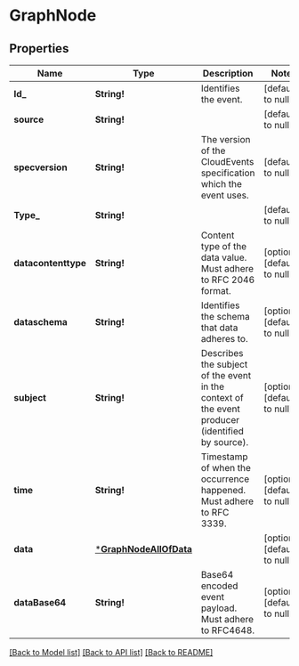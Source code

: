 # GraphNode

## Properties
Name | Type | Description | Notes
------------ | ------------- | ------------- | -------------
**Id_** | **String!** | Identifies the event. | [default to null]
**source** | **String!** |  | [default to null]
**specversion** | **String!** | The version of the CloudEvents specification which the event uses. | [default to null]
**Type_** | **String!** |  | [default to null]
**datacontenttype** | **String!** | Content type of the data value. Must adhere to RFC 2046 format. | [optional] [default to null]
**dataschema** | **String!** | Identifies the schema that data adheres to. | [optional] [default to null]
**subject** | **String!** | Describes the subject of the event in the context of the event producer (identified by source). | [optional] [default to null]
**time** | **String!** | Timestamp of when the occurrence happened. Must adhere to RFC 3339. | [optional] [default to null]
**data** | [***GraphNodeAllOfData**](GraphNode_allOf_data.md) |  | [optional] [default to null]
**dataBase64** | **String!** | Base64 encoded event payload. Must adhere to RFC4648. | [optional] [default to null]

[[Back to Model list]](../README.md#documentation-for-models) [[Back to API list]](../README.md#documentation-for-api-endpoints) [[Back to README]](../README.md)


